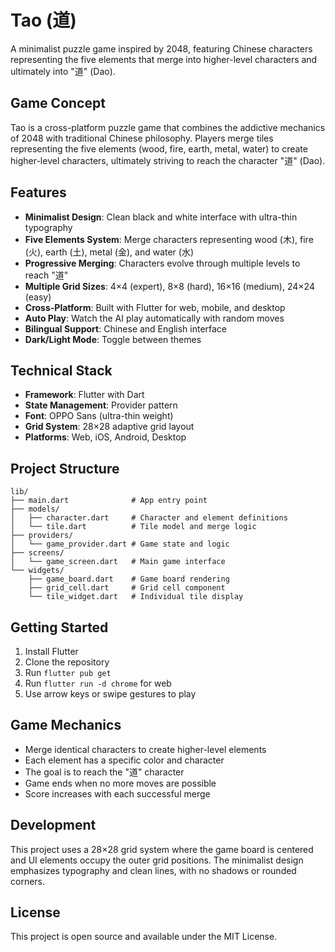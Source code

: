# Tao (道)

A minimalist puzzle game inspired by 2048, featuring Chinese characters representing the five elements that merge into higher-level characters and ultimately into "道" (Dao).

## Game Concept

Tao is a cross-platform puzzle game that combines the addictive mechanics of 2048 with traditional Chinese philosophy. Players merge tiles representing the five elements (wood, fire, earth, metal, water) to create higher-level characters, ultimately striving to reach the character "道" (Dao).

## Features

- **Minimalist Design**: Clean black and white interface with ultra-thin typography
- **Five Elements System**: Merge characters representing wood (木), fire (火), earth (土), metal (金), and water (水)
- **Progressive Merging**: Characters evolve through multiple levels to reach "道"
- **Multiple Grid Sizes**: 4×4 (expert), 8×8 (hard), 16×16 (medium), 24×24 (easy)
- **Cross-Platform**: Built with Flutter for web, mobile, and desktop
- **Auto Play**: Watch the AI play automatically with random moves
- **Bilingual Support**: Chinese and English interface
- **Dark/Light Mode**: Toggle between themes

## Technical Stack

- **Framework**: Flutter with Dart
- **State Management**: Provider pattern
- **Font**: OPPO Sans (ultra-thin weight)
- **Grid System**: 28×28 adaptive grid layout
- **Platforms**: Web, iOS, Android, Desktop

## Project Structure

```
lib/
├── main.dart              # App entry point
├── models/
│   ├── character.dart     # Character and element definitions
│   └── tile.dart          # Tile model and merge logic
├── providers/
│   └── game_provider.dart # Game state and logic
├── screens/
│   └── game_screen.dart   # Main game interface
└── widgets/
    ├── game_board.dart    # Game board rendering
    ├── grid_cell.dart     # Grid cell component
    └── tile_widget.dart   # Individual tile display
```

## Getting Started

1. Install Flutter
2. Clone the repository
3. Run `flutter pub get`
4. Run `flutter run -d chrome` for web
5. Use arrow keys or swipe gestures to play

## Game Mechanics

- Merge identical characters to create higher-level elements
- Each element has a specific color and character
- The goal is to reach the "道" character
- Game ends when no more moves are possible
- Score increases with each successful merge

## Development

This project uses a 28×28 grid system where the game board is centered and UI elements occupy the outer grid positions. The minimalist design emphasizes typography and clean lines, with no shadows or rounded corners.

## License

This project is open source and available under the MIT License. 